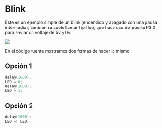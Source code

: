 # Blink

Este es un ejemplo simple de un blink (encendido y apagado con una pausa intermedia), tambien se suele llamar flip flop, que hace uso del puerto P3.0  para enviar un voltaje de 5v y 0v.

![](https://github.com/nstrappazzonc/CH552/blob/main/assets/blink/schematic.png?raw=true)

En el código fuente mostramos dos formas de hacer lo mismo:

## Opción 1

```c
delay(1000);
LED = 0;
delay(1000);
LED = 1;
```

## Opción 2

```c
delay(1000);
LED =! LED;
```

